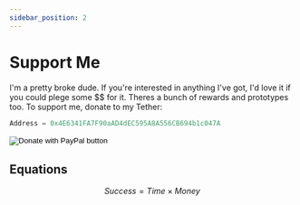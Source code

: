 ```yaml
---
sidebar_position: 2
---
```


# Support Me

I'm a pretty broke dude. If you're interested in anything I've got, I'd love it if you could plege some $$ for it. Theres a bunch of rewards and prototypes too.
To support me, donate to my Tether:

```rust
Address = 0x4E6341FA7F90aAD4dEC595A8A556CB694b1c047A
```

<form action="https://www.paypal.com/donate" method="post" target="_top">
<input type="hidden" name="business" value="JB7PCVYT686R8" />
<input type="hidden" name="amount" value="5" />
<input type="hidden" name="no_recurring" value="0" />
<input type="hidden" name="item_name" value="Allow science to progress" />
<input type="hidden" name="currency_code" value="AUD" />
<input type="image" src="https://www.paypalobjects.com/en_AU/i/btn/btn_donateCC_LG.gif" border="0" name="submit" title="PayPal - The safer, easier way to pay online!" alt="Donate with PayPal button" />
<img alt="" border="0" src="https://www.paypal.com/en_AU/i/scr/pixel.gif" width="1" height="1" />
</form>

## Equations

$$
Success = Time \times Money
$$
